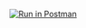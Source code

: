 [![Run in Postman](https://run.pstmn.io/button.svg)](https://app.getpostman.com/run-collection/19a666a34cda8847ba07)
